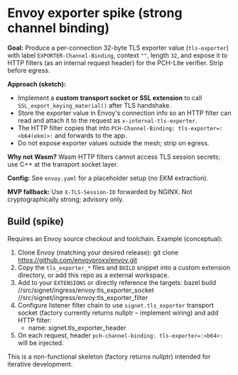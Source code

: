 # Envoy exporter spike (strong channel binding)

**Goal:** Produce a per-connection 32-byte TLS exporter value (`tls-exporter`) with label `EXPORTER-Channel-Binding`, context `""`, length `32`, and expose it to HTTP filters (as an internal request header) for the PCH-Lite verifier. Strip before egress.

**Approach (sketch):**
- Implement a **custom transport socket or SSL extension** to call `SSL_export_keying_material()` after TLS handshake.
- Store the exporter value in Envoy's connection info so an HTTP filter can read and attach it to the request as `x-internal-tls-exporter`.
- The HTTP filter copies that into `PCH-Channel-Binding: tls-exporter=:<b64(ekm)>:` and forwards to the app.
- Do not expose exporter values outside the mesh; strip on egress.

**Why not Wasm?** Wasm HTTP filters cannot access TLS session secrets; use C++ at the transport socket layer.

**Config:** See `envoy.yaml` for a placeholder setup (no EKM extraction).

**MVP fallback:** Use `X-TLS-Session-ID` forwarded by NGINX. Not cryptographically strong; advisory only.

## Build (spike)

Requires an Envoy source checkout and toolchain. Example (conceptual):

1. Clone Envoy (matching your desired release):
	git clone https://github.com/envoyproxy/envoy.git
2. Copy the `tls_exporter_*` files and `BUILD` snippet into a custom extension directory, or add this repo as a external workspace.
3. Add to your `EXTENSIONS` or directly reference the targets:
	bazel build //src/signet/ingress/envoy:tls_exporter_socket //src/signet/ingress/envoy:tls_exporter_filter
4. Configure listener filter chain to use `signet.tls_exporter` transport socket (factory currently returns nullptr – implement wiring) and add HTTP filter:
	- name: signet.tls_exporter_header
5. On each request, header `pch-channel-binding: tls-exporter=:<b64>:` will be injected.

This is a non-functional skeleton (factory returns nullptr) intended for iterative development.
